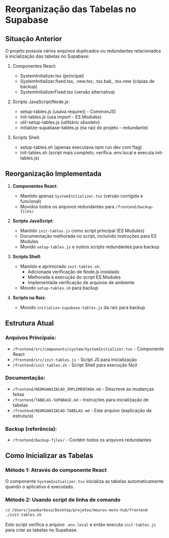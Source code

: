 # Reorganização das Tabelas no Supabase

## Situação Anterior

O projeto possuía vários arquivos duplicados ou redundantes relacionados à inicialização das tabelas no Supabase:

1. Componentes React:
   - SystemInitializer.tsx (principal)
   - SystemInitializer.fixed.tsx, .new.tsx, .tsx.bak, .tsx.new (cópias de backup)
   - SystemInitializerFixed.tsx (versão alternativa)

2. Scripts JavaScript/Node.js:
   - setup-tables.js (usava require() - CommonJS)
   - init-tables.js (usa import - ES Modules)
   - util-setup-tables.js (utilitário obsoleto)
   - initialize-supabase-tables.js (na raiz do projeto - redundante)

3. Scripts Shell:
   - setup-tables.sh (apenas executava npm run dev com flag)
   - init-tables.sh (script mais completo, verifica .env.local e executa init-tables.js)

## Reorganização Implementada

1. **Componentes React**:
   - Mantido apenas `SystemInitializer.tsx` (versão corrigida e funcional)
   - Movidos todos os arquivos redundantes para `/frontend/backup-files/`

2. **Scripts JavaScript**:
   - Mantido `init-tables.js` como script principal (ES Modules)
   - Documentação melhorada no script, incluindo instruções para ES Modules
   - Movido `setup-tables.js` e outros scripts redundantes para backup

3. **Scripts Shell**:
   - Mantido e aprimorado `init-tables.sh`:
     - Adicionada verificação de Node.js instalado
     - Melhorada a execução do script ES Modules
     - Implementada verificação de arquivos de ambiente
   - Movido `setup-tables.sh` para backup

4. **Scripts na Raiz**:
   - Movido `initialize-supabase-tables.js` da raiz para backup

## Estrutura Atual

### Arquivos Principais:
- `/frontend/src/components/system/SystemInitializer.tsx` - Componente React
- `/frontend/src/init-tables.js` - Script JS para inicialização
- `/frontend/init-tables.sh` - Script Shell para execução fácil

### Documentação:
- `/frontend/REORGANIZACAO_IMPLEMENTADA.md` - Descreve as mudanças feitas
- `/frontend/TABELAS-SUPABASE.md` - Instruções para inicialização de tabelas
- `/frontend/REORGANIZACAO-TABELAS.md` - Este arquivo (explicação da estrutura)

### Backup (referência):
- `/frontend/backup-files/` - Contém todos os arquivos redundantes

## Como Inicializar as Tabelas

### Método 1: Através do componente React
O componente `SystemInitializer.tsx` inicializa as tabelas automaticamente quando o aplicativo é executado.

### Método 2: Usando script de linha de comando
```bash
cd /Users/joaobarbosa/Desktop/projetos/mouros-moto-hub/frontend
./init-tables.sh
```

Este script verifica o arquivo `.env.local` e então executa `init-tables.js` para criar as tabelas no Supabase.

